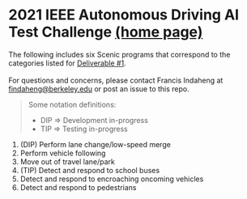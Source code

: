 # 2021 IEEE Autonomous Driving AI Test Challenge [(home page)](http://av-test-challenge.org/index.html)

The following includes six Scenic programs that correspond to the categories listed for [Deliverable #1](http://av-test-challenge.org/deliverables.html).
</br>
</br>
For questions and concerns, please contact Francis Indaheng at findaheng@berkeley.edu or post an issue to this repo.
</br>
> Some notation definitions:
> - DIP => Development in-progress
> - TIP => Testing in-progress

01. (DIP) Perform lane change/low-speed merge
02. Perform vehicle following
03. Move out of travel lane/park
04. (TIP) Detect and respond to school buses
05. Detect and respond to encroaching oncoming vehicles
06. Detect and respond to pedestrians
